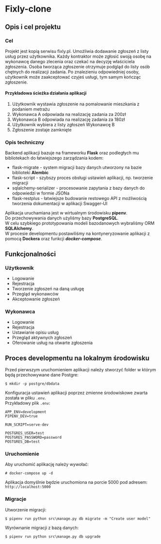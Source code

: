 # Fixly-clone

## Opis i cel projektu

### Cel
Projekt jest kopią serwisu fixly.pl. 
Umożliwia dodawanie zgłoszeń z listy usług przez użytkownika. 
Każdy kontraktor może zgłosić swoją osobę na wykonawcę danego zlecenia oraz czekać na 
decyzję właściciela zgłoszenia. Osoba tworząca zgłoszenie otrzymuje podgląd do listy
osób chętnych do realizacji zadania. Po znalezieniu odpowiedniej osoby, użytkownik może
zaakceptować czyjeś usługi, tym samym kończąc zgłoszenie. 

#### Przykładowa ścieżka działania aplikacji
1. Użytkownik wystawia zgłoszenie na pomalowanie mieszkania z podaniem metrażu
2. Wykonawca A odpowiada na realizację zadania za 200zł
2. Wykonawca B odpowiada na realizację zadania za 180zł
3. Użytkownik wybiera z listy zgłoszeń Wykonawcę B
4. Zgłoszenie zostaje zamknięte

### Opis techniczny
Backend aplikacji bazuje na frameworku **Flask** oraz podległych mu bibliotekach do 
łatwiejszego zarządzania kodem:
- flask-migrate - system migracji bazy danych utworzony na bazie biblioteki **Alembic**
- flask-script - szybszy proces obsługi ustawień aplikacji, np. tworzenie migracji
- sqlalchemy-serializer - procesowanie zapytania z bazy danych do odpowiedzi w formie JSONa
- flask-restplus - łatwiejsze budowanie restowego API z możliwością tworzenia dokumentacji
 w aplikacji Swagger-UI

Aplikacja uruchamiana jest w wirtualnym środowisku **pipenv**.  
Do przechowywania danych użyliśmy bazy **PostgreSQL**.  
W celu szybkiego prototypowania modeli bazodanowych wybraliśmy ORM **SQLAlchemy**.  
W procesie developmentu postawiliśmy na kontyneryzowanie aplikacji z pomocą **Dockera** 
oraz funkcji ***docker-compose***. 


## Funkcjonalności

### Użytkownik
- Logowanie
- Rejestracja
- Tworzenie zgłoszeń na daną usługę
- Przegląd wykonawców
- Akceptowanie zgłoszeń

### Wykonawca
- Logowanie
- Rejestracja
- Ustawianie opisu usług
- Przegląd aktywnych zgłoszeń
- Oferowanie usług na otwarte zgłoszenia

## Proces developmentu na lokalnym środowisku

Przed pierwszym uruchomieniem aplikacji należy stworzyć folder w którym będą przechowywane dane Postgre:

```
$ mkdir -p postgre/dbdata
```

Konfiguracja ustawień aplikacji poprzez zmienne środowiskowe zwarta została w pliku ```.env```.   
Przykładowy plik ```.env```:
```
APP_ENV=development
PIPENV_DEV=true

RUN_SCRIPT=serve-dev

POSTGRES_USER=test
POSTGRES_PASSWORD=password
POSTGRES_DB=test
```

### Uruchomienie

Aby uruchomić aplikację należy wywołać:
```
# docker-compose up -d
```
Aplikacja domyślnie będzie uruchomiona na porcie 5000 pod adresem: ```http://localhost:5000```

### Migracje

Utworzenie migracji:
```shell
$ pipenv run python src\manage.py db migrate -m "Create user model"
```

Wyrównanie migracji z bazą danych:
```
$ pipenv run python src\manage.py db upgrade
```